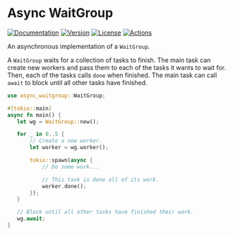 # Async WaitGroup

[![Documentation](https://img.shields.io/badge/docs-0.1.0-4d76ae?style=for-the-badge)](https://docs.rs/async_waitgroup/0.1.0)
[![Version](https://img.shields.io/crates/v/async-waitgroup?style=for-the-badge)](https://crates.io/crates/async-waitgroup)
[![License](https://img.shields.io/crates/l/async-waitgroup?style=for-the-badge)](https://crates.io/crates/async-waitgroup)
[![Actions](https://img.shields.io/github/workflow/status/ibraheemdev/async-waitgroup/Rust/master?style=for-the-badge)](https://github.com/ibraheemdev/async-waitgroup/actions)

 An asynchronous implementation of a `WaitGroup`.

 A `WaitGroup` waits for a collection of tasks to finish. The main task can create new workers and
 pass them to each of the tasks it wants to wait for. Then, each of the tasks calls `done` when
 finished. The main task can call `await` to block until all other tasks have finished.

 ```rust
 use async_waitgroup::WaitGroup;

 #[tokio::main]
 async fn main() {
    let wg = WaitGroup::new();

    for _ in 0..5 {
        // Create a new worker.
        let worker = wg.worker();

        tokio::spawn(async {
            // Do some work...

            // This task is done all of its work.
            worker.done();
        });
    }

    // Block until all other tasks have finished their work.
    wg.await;
}
 ```
